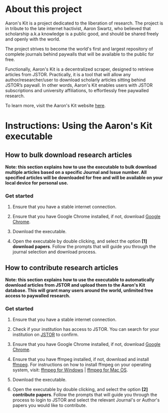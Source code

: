 # About this project

Aaron's Kit is a project dedicated to the liberation of research. The project is in tribute to the late internet hactivist, Aaron Swartz, who believed that scholarship a.k.a knowledge is a public good, and should be shared freely and openly with the world.

The project strives to become the world's first and largest repository of complete journals behind paywalls that will be available to the public for free. 

Functionally, Aaron's Kit is a decentralized scraper, designed to retrieve articles from JSTOR. Practically, it is a tool that will allow any author/researcher/user to download scholarly articles sitting behind JSTOR’s paywall. In other words, Aaron's Kit enables users with JSTOR subscriptions and university affiliations, to effortlessly free paywalled research.

To learn more, visit the Aaron's Kit website [here](http://127.0.0.1:3000/).

# Instructions: Using the Aaron's Kit executable

## How to bulk download research articles

**Note: this section explains how to use the executable to bulk download multiple articles based on a specific Journal and Issue number. All specified articles will be downloaded for free and will be available on your local device for personal use.**

### Get started

1. Ensure that you have a stable internet connection.

2. Ensure that you have Google Chrome installed, if not, download [Google Chrome](https://www.google.com/chrome/?brand=YTUH&gclid=CjwKCAjwzY2bBhB6EiwAPpUpZnxWu_8yGeeRo7u1r8v2NrWiTdkbg82BdHF4uVeBXtjhWq570Fyw_xoCpJsQAvD_BwE&gclsrc=aw.ds).

3. Download the executable.

4. Open the executable by double clicking, and select the option **[1] download papers**. Follow the prompts that will guide you through the journal selection and download process.

## How to contribute research articles

**Note: this section explains how to use the executable to automatically download articles from JSTOR and upload them to the Aaron's Kit database. This will grant many users around the world, unlimited free access to paywalled research.**

### Get started

1. Ensure that you have a stable internet connection.

2. Check if your institution has access to JSTOR. You can search for your institution on [JSTOR](https://www.jstor.org/institutionSearch?redirectUri=%2F) to confirm.

3. Ensure that you have Google Chrome installed, if not, download [Google Chrome](https://www.google.com/chrome/?brand=YTUH&gclid=CjwKCAjwzY2bBhB6EiwAPpUpZnxWu_8yGeeRo7u1r8v2NrWiTdkbg82BdHF4uVeBXtjhWq570Fyw_xoCpJsQAvD_BwE&gclsrc=aw.ds).

4. Ensure that you have ffmpeg installed, if not, download and install [ffmpeg](https://ffmpeg.org/download.html). For instructions on how to install ffmpeg on your operating system, visit: [ffmpeg for Windows](https://windowsloop.com/install-ffmpeg-windows-10/) | [ffmpeg for Mac OS](https://bbc.github.io/bbcat-orchestration-docs/installation-mac-manual/).

5. Download the executable.

6. Open the executable by double clicking, and select the option **[2] contribute papers**. Follow the prompts that will guide you through the process to login to JSTOR and select the relevant Journal's or Author's papers you would like to contribute.
